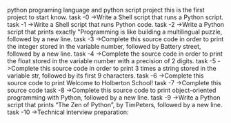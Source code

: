 python programing language and python script project 
this is the first project to start know.
task -0 ->Write a Shell script that runs a Python script.
task -1 ->Write a Shell script that runs Python code.
task -2 ->Write a Python script that prints exactly "Programming is like building a multilingual puzzle, followed by a new line.
task -3 ->Complete this source code in order to print the integer stored in the variable number, followed by Battery street, followed by a new line.
task -4 ->Complete the source code in order to print the float stored in the variable number with a precision of 2 digits.
task -5 ->Complete this source code in order to print 3 times a string stored in the variable str, followed by its first 9 characters.
task -6 ->Complete this source code to print Welcome to Holberton School!
task -7 ->Complete this source code
task -8 ->Complete this source code to print object-oriented programming with Python, followed by a new line.
task -9 ->Write a Python script that prints “The Zen of Python”, by TimPeters, followed by a new line.
task -10 ->Technical interview preparation:

